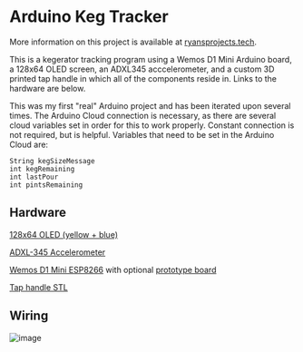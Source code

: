 
# Arduino Keg Tracker
More information on this project is available at [ryansprojects.tech](https://www.ryansprojects.tech).

This is a kegerator tracking program using a Wemos D1 Mini Arduino board, a 128x64 OLED screen, an ADXL345 acccelerometer, and a custom 3D printed tap handle in which all of the components reside in. Links to the hardware are below. 

This was my first "real" Arduino project and has been iterated upon several times. The Arduino Cloud connection is necessary, as there are several cloud variables set in order for this to work properly. Constant connection is not required, but is helpful.  Variables that need to be set in the Arduino Cloud are:

```
String kegSizeMessage
int kegRemaining
int lastPour
int pintsRemaining
```



## Hardware
[128x64 OLED (yellow + blue)](https://www.amazon.com/gp/product/B072Q2X2LL/ref=ppx_yo_dt_b_search_asin_title?ie=UTF8&psc=1)

[ADXL-345 Accelerometer](https://www.amazon.com/gp/product/B01DLG4OU6/ref=ppx_yo_dt_b_search_asin_title?ie=UTF8&psc=1)

[Wemos D1 Mini ESP8266](https://www.amazon.com/gp/product/B081PX9YFV/ref=ppx_yo_dt_b_search_asin_title?ie=UTF8&psc=1) with optional [prototype board](https://www.amazon.com/gp/product/B07L756KQS/ref=ppx_yo_dt_b_search_asin_title?ie=UTF8&psc=1)

[Tap handle STL](https://www.thingiverse.com/thing:5820755)


## Wiring

![image](https://user-images.githubusercontent.com/75325891/215361049-61fb9578-4873-4c95-89a1-ceab61651dff.png)
